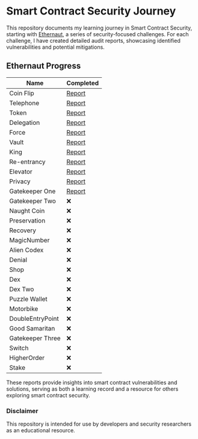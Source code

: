 # Smart Contract Security Journey

This repository documents my learning journey in Smart Contract Security, starting with [Ethernaut](https://ethernaut.openzeppelin.com/), a series of security-focused challenges. For each challenge, I have created detailed audit reports, showcasing identified vulnerabilities and potential mitigations.

## Ethernaut Progress

| Name             | Completed                                  |
| ---------------- | ------------------------------------------ |
| Coin Flip        | [Report](./ethernaut/coinflip/REPORT.MD)   |
| Telephone        | [Report](./ethernaut/telephone/REPORT.MD)  |
| Token            | [Report](./ethernaut/token/REPORT.MD)      |
| Delegation       | [Report](./ethernaut/delegate/REPORT.MD)   |
| Force            | [Report](./ethernaut/force/REPORT.MD)      |
| Vault            | [Report](./ethernaut/vault/REPORT.MD)      |
| King             | [Report](./ethernaut/king/REPORT.MD)       |
| Re-entrancy      | [Report](./ethernaut/reentrancy/REPORT.MD) |
| Elevator         | [Report](./ethernaut/elevator/REPORT.MD)   |
| Privacy          | [Report](./ethernaut/privacy/REPORT.md)    |
| Gatekeeper One   | [Report](./ethernaut/gatekeeper_1/REPORT.md)|
| Gatekeeper Two   | ❌                                         |
| Naught Coin      | ❌                                         |
| Preservation     | ❌                                         |
| Recovery         | ❌                                         |
| MagicNumber      | ❌                                         |
| Alien Codex      | ❌                                         |
| Denial           | ❌                                         |
| Shop             | ❌                                         |
| Dex              | ❌                                         |
| Dex Two          | ❌                                         |
| Puzzle Wallet    | ❌                                         |
| Motorbike        | ❌                                         |
| DoubleEntryPoint | ❌                                         |
| Good Samaritan   | ❌                                         |
| Gatekeeper Three | ❌                                         |
| Switch           | ❌                                         |
| HigherOrder      | ❌                                         |
| Stake            | ❌                                         |

These reports provide insights into smart contract vulnerabilities and solutions, serving as both a learning record and a resource for others exploring smart contract security.

### Disclaimer

This repository is intended for use by developers and security researchers as an educational resource.
